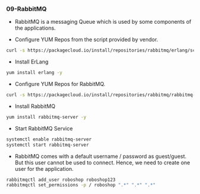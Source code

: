 ### 09-RabbitMQ
- RabbitMQ is a messaging Queue which is used by some components of the applications.

- Configure YUM Repos from the script provided by vendor.
```bash
curl -s https://packagecloud.io/install/repositories/rabbitmq/erlang/script.rpm.sh | bash
```
- Install ErLang
```bash
yum install erlang -y
```
- Configure YUM Repos for RabbitMQ.
```bash
curl -s https://packagecloud.io/install/repositories/rabbitmq/rabbitmq-server/script.rpm.sh | bash
```
- Install RabbitMQ
```bash
yum install rabbitmq-server -y 
```
- Start RabbitMQ Service
```bash
systemctl enable rabbitmq-server 
systemctl start rabbitmq-server 
```
- RabbitMQ comes with a default username / password as guest/guest. But this user cannot be used to connect. Hence, we need to create one user for the application.
```bash
rabbitmqctl add_user roboshop roboshop123
rabbitmqctl set_permissions -p / roboshop ".*" ".*" ".*"
```
